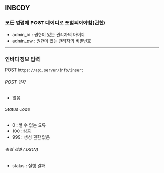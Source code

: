 ## INBODY

### 모든 명령에 POST 데이터로 포함되어야함(권한)
* admin_id : 권한이 있는 관리자의 아이디
* admin_pw : 권한이 있는 관리자의 비밀번호

------

### 인바디 정보 입력
POST ` https://api.server/info/insert `

###### POST 인자
* 없음

###### Status Code
* 0 : 알 수 없는 오류
* 100 : 성공
* 999 : 생성 권한 없음

###### 출력 결과 (JSON)
* status : 실행 결과
